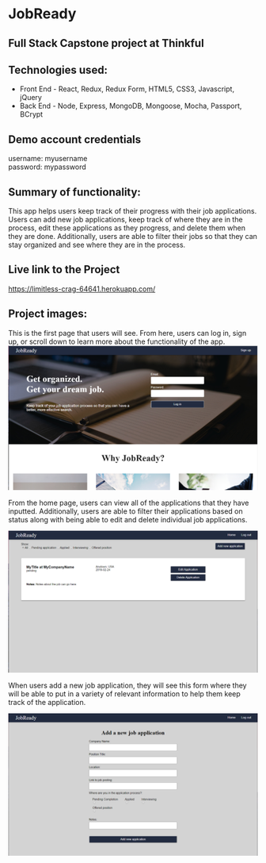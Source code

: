 # JobReady

## Full Stack Capstone project at Thinkful

## Technologies used:
* Front End - React, Redux, Redux Form, HTML5, CSS3, Javascript, jQuery
* Back End - Node, Express, MongoDB, Mongoose, Mocha, Passport, BCrypt

## Demo account credentials
username: myusername<br>
password: mypassword

## Summary of functionality:
This app helps users keep track of their progress with their job applications. Users can add new job applications, keep track of where they are in the process, edit these applications as they progress, and delete them when they are done. Additionally, users are able to filter their jobs so that they can stay organized and see where they are in the process.


## Live link to the Project

https://limitless-crag-64641.herokuapp.com/

## Project images:

This is the first page that users will see. From here, users can log in, sign up, or scroll down to learn more about the functionality of the app.
<img src="https://github.com/tcw5038/JobReady/blob/master/Images/LandingPage.PNG?raw=true"/>

From the home page, users can view all of the applications that they have inputted. Additionally, users are able to filter their applications based on status along with being able to edit and delete individual job applications.

<img src="https://github.com/tcw5038/JobReady/blob/master/Images/Home.PNG?raw=true"/>

When users add a new job application, they will see this form where they will be able to put in a variety of relevant information to help them keep track of the application.

<img src="https://github.com/tcw5038/JobReady/blob/master/Images/AddApp.PNG?raw=true"/>

